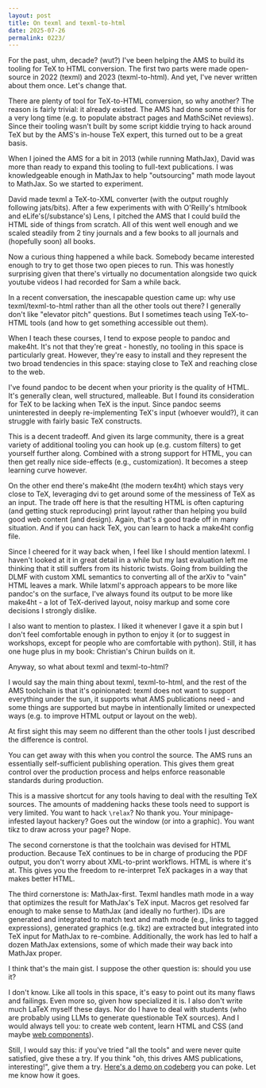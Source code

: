```yaml
---
layout: post
title: On texml and texml-to-html
date: 2025-07-26
permalink: 0223/
---
```


For the past, uhm, decade? (wut?) I've been helping the AMS to build its tooling for TeX to HTML conversion. The first two parts were made open-source in 2022 (texml) and 2023 (texml-to-html). And yet, I've never written about them once. Let's change that.

There are plenty of tool for TeX-to-HTML conversion, so why another? The reason is fairly trivial: it already existed. The AMS had done some of this for a very long time (e.g. to populate abstract pages and MathSciNet reviews). Since their tooling wasn't built by some script kiddie trying to hack around TeX but by the AMS's in-house TeX expert, this turned out to be a great basis.

When I joined the AMS for a bit in 2013 (while running MathJax), David was more than ready to expand this tooling to full-text publications. I was knowledgeable enough in MathJax to help "outsourcing" math mode layout to MathJax. So we started to experiment.

David made texml a TeX-to-XML converter (with the output roughly following jats/bits). After a few experiments with with O'Reilly's htmlbook and eLife's(/substance's) Lens, I pitched the AMS that I could build the HTML side of things from scratch. All of this went well enough and we scaled steadily from 2 tiny journals and a few books to all journals and (hopefully soon) all books.

Now a curious thing happened a while back. Somebody became interested enough to try to get those two open pieces to run. This was honestly surprising given that there's virtually no documentation alongside two quick youtube videos I had recorded for Sam a while back.

In a recent conversation, the inescapable question came up: why use texml/texml-to-html rather than all the other tools out there? I generally don't like "elevator pitch" questions. But I sometimes teach using TeX-to-HTML tools (and how to get something accessible out them).

When I teach these courses, I tend to expose people to pandoc and make4ht. It's not that they're great - honestly, no tooling in this space is particularly great. However, they're easy to install and they represent the two broad tendencies in this space: staying close to TeX and reaching close to the web.

I've found pandoc to be decent when your priority is the quality of HTML. It's generally clean, well structured, malleable. But I found its consideration for TeX to be lacking when TeX is the input. Since pandoc seems uninterested in deeply re-implementing TeX's input (whoever would?), it can struggle with fairly basic TeX constructs.

This is a decent tradeoff. And given its large community, there is a great variety of additional tooling you can hook up (e.g. custom filters) to get yourself further along. Combined with a strong support for HTML, you can then get really nice side-effects (e.g., customization). It becomes a steep learning curve however.

On the other end there's make4ht (the modern tex4ht) which stays very close to TeX, leveraging dvi to get around some of the messiness of TeX as an input. The trade off here is that the resulting HTML is often capturing (and getting stuck reproducing) print layout rather than helping you build good web content (and design). Again, that's a good trade off in many situation. And if you can hack TeX, you can learn to hack a make4ht config file.

Since I cheered for it way back when, I feel like I should mention latexml. I haven't looked at it in great detail in a while but my last evaluation left me thinking that it still suffers from its historic twists. Going from building the DLMF with custom XML semantics to converting all of the arXiv to "vain" HTML leaves a mark. While latxml's approach appears to be more like pandoc's on the surface, I've always found its output to be more like make4ht - a lot of TeX-derived layout, noisy markup and some core decisions I strongly dislike.

I also want to mention to plastex. I liked it whenever I gave it a spin but I don't feel comfortable enough in python to enjoy it (or to suggest in workshops, except for people who are comfortable with python). Still, it has one huge plus in my book: Christian's Chirun builds on it.

Anyway, so what about texml and texml-to-html?

I would say the main thing about texml, texml-to-html, and the rest of the AMS toolchain is that it's opinionated: texml does not want to support everything under the sun, it supports what AMS publications need - and some things are supported but maybe in intentionally limited or unexpected ways (e.g. to improve HTML output or layout on the web).

At first sight this may seem no different than the other tools I just described the difference is control.

You can get away with this when you control the source. The AMS runs an essentially self-sufficient publishing operation. This gives them great control over the production process and helps enforce reasonable standards during production. 

This is a massive shortcut for any tools having to deal with the resulting TeX sources. The amounts of maddening hacks these tools need to support is very limited. You want to hack `\relax`? No thank you. Your minipage-infested layout hackery? Goes out the window (or into a graphic). You want tikz to draw across your page? Nope.

The second cornerstone is that the toolchain was devised for HTML production. Because TeX continues to be in charge of producing the PDF output, you don't worry about XML-to-print workflows. HTML is where it's at. This gives you the freedom to re-interpret TeX packages in a way that makes better HTML.

The third cornerstone is: MathJax-first. Texml handles math mode in a way that optimizes the result for MathJax's TeX input. Macros get resolved far enough to make sense to MathJax (and ideally no further). IDs are generated and integrated to match text and math mode (e.g., links to tagged expressions), generated graphics (e.g. tikz) are extracted but integrated into TeX input for MathJax to re-combine. Additionally, the work has led to half a dozen MathJax extensions, some of which made their way back into MathJax proper.

I think that's the main gist. I suppose the other question is: should you use it?

I don't know. Like all tools in this space, it's easy to point out its many flaws and failings. Even more so, given how specialized it is. I also don't write much LaTeX myself these days. Nor do I have to deal with students (who are probably using LLMs to generate questionable TeX sources). And I would always tell you: to create web content, learn HTML and CSS (and maybe [web components](/0221)).

Still, I would say this: if you've tried "all the tools" and were never quite satisfied, give these a try. If you think "oh, this drives AMS publications, interesting!", give them a try. [Here's a demo on codeberg](https://codeberg.org/krautzource/texml2html-demo) you can poke. Let me know how it goes.
